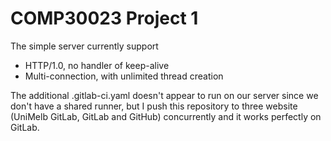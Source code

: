 # COMP30023 Project 1

The simple server currently support
- HTTP/1.0, no handler of keep-alive
- Multi-connection, with unlimited thread creation

The additional .gitlab-ci.yaml doesn't appear to run on our server since we don't have a shared runner, but I push this repository to three website (UniMelb GitLab, GitLab and GitHub) concurrently and it works perfectly on GitLab.
